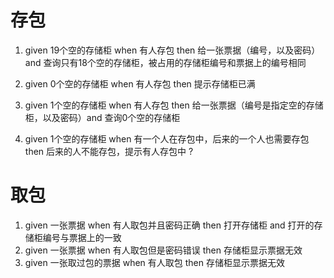 # 存包
1. given 19个空的存储柜 when 有人存包 then 给一张票据（编号，以及密码）and 查询只有18个空的存储柜，被占用的存储柜编号和票据上的编号相同
2. given 0个空的存储柜 when 有人存包 then 提示存储柜已满
3. given 1个空的存储柜 when 有人存包 then 给一张票据（编号是指定空的存储柜，以及密码）and 查询0个空的存储柜

4. given 1个空的存储柜 when 有一个人在存包中，后来的一个人也需要存包 then 后来的人不能存包，提示有人存包中 ?
# 取包
1. given 一张票据 when 有人取包并且密码正确 then 打开存储柜 and 打开的存储柜编号与票据上的一致
2. given 一张票据 when 有人取包但是密码错误 then 存储柜显示票据无效
3. given 一张取过包的票据 when 有人取包 then 存储柜显示票据无效
